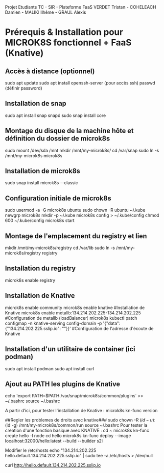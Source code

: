 Projet Etudiants TC - SIR - Plateforme FaaS
VERDET Tristan - COHELEACH Damien - MALIKI Ilhême - GRAUL Alexis


# Prérequis & Installation pour MICROK8S fonctionnel + FaaS (Knative)

## Accès à distance (optionnel)
sudo apt update
sudo apt install openssh-server (pour accès ssh)
passwd (définir password)

## Installation de snap 
sudo apt install snap snapd
sudo snap install core

## Montage du disque de la machine hôte et définition du dossier de microk8s
sudo mount /dev/sda /mnt
mkdir /mnt/my-microk8s/
cd /var/snap
sudo ln -s /mnt/my-microk8s microk8s

## Installation de microk8s
sudo snap install microk8s --classic

## Configuration initiale de microk8s
sudo usermod -a -G microk8s ubuntu
sudo chown -R ubuntu ~/.kube
newgrp microk8s
mkdir -p ~/.kube
microk8s config > ~/.kube/config
chmod 600 ~/.kube/config
microk8s start

## Montage de l'emplacement du registry et lien
mkdir /mnt/my-microk8s/registry
cd /var/lib
sudo ln -s /mnt/my-microk8s/registry registry

## Installation du registry
microk8s enable registry

## Installation de Knative
microk8s enable community
microk8s enable knative #Installation de Knative
microk8s enable metallb:134.214.202.225-134.214.202.225 #Configuration de metallb (loadBalancer)
microk8s kubectl patch configmap -n knative-serving config-domain -p '{"data": {"134.214.202.225.sslip.io": ""}}' #Configuration de l'adresse d'écoute de Knative

## Installation d'un utilitaire de container (ici podman)
sudo apt install podman
sudo apt install curl

## Ajout au PATH les plugins de Knative
echo 'export PATH=$PATH:/var/snap/microk8s/common/plugins' >> ~/.bashrc
source ~/.bashrc

A partir d'ici, pour tester l'installation de Knative :
microk8s kn-func version 

##Regler les problemes de droits avec knative###
sudo chown -R $(id -u):$(id -g) /mnt/my-microk8s/common/run
source ~/.bashrc
Pour tester la creation d'une fonction basique avec KNATIVE : 
cd ~
microk8s kn-func create hello -l node
cd hello
microk8s kn-func deploy --image localhost:32000/hello:latest --build --builder s2i

Modifier le /etc/hosts
echo "134.214.202.225 hello.default.134.214.202.225.sslip.io" | sudo tee -a /etc/hosts > /dev/null

curl http://hello.default.134.214.202.225.sslip.io



